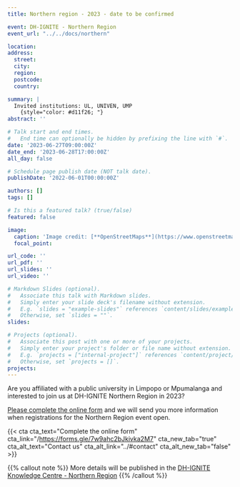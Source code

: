 ```yaml
---
title: Northern region - 2023 - date to be confirmed

event: DH-IGNITE - Northern Region
event_url: "../../docs/northern"

location: 
address:
  street: 
  city: 
  region: 
  postcode: 
  country: 

summary: |
  Invited institutions: UL, UNIVEN, UMP
    {style="color: #d11f26; "} 
abstract: ''

# Talk start and end times.
#   End time can optionally be hidden by prefixing the line with `#`.
date: '2023-06-27T09:00:00Z'
date_end: '2023-06-28T17:00:00Z'
all_day: false

# Schedule page publish date (NOT talk date).
publishDate: '2022-06-01T00:00:00Z'

authors: []
tags: []

# Is this a featured talk? (true/false)
featured: false

image:
  caption: 'Image credit: [**OpenStreetMaps**](https://www.openstreetmap.org/#map=9/-29.3031/31.0254)'
  focal_point: 

url_code: ''
url_pdf: ''
url_slides: ''
url_video: ''

# Markdown Slides (optional).
#   Associate this talk with Markdown slides.
#   Simply enter your slide deck's filename without extension.
#   E.g. `slides = "example-slides"` references `content/slides/example-slides.md`.
#   Otherwise, set `slides = ""`.
slides:

# Projects (optional).
#   Associate this post with one or more of your projects.
#   Simply enter your project's folder or file name without extension.
#   E.g. `projects = ["internal-project"]` references `content/project/deep-learning/index.md`.
#   Otherwise, set `projects = []`.
projects:
---
```


Are you affiliated with a public university in Limpopo or Mpumalanga and interested to join us at DH-IGNITE Northern Region in 2023?

[Please complete the online form](https://forms.gle/7w9ahc2bJkivka2M7) and we will send you more information when registrations for the Northern Region event open.

{{< cta cta_text="Complete the online form" cta_link="/https://forms.gle/7w9ahc2bJkivka2M7" cta_new_tab="true" cta_alt_text="Contact us" cta_alt_link="../#contact" cta_alt_new_tab="false" >}}

{{% callout note %}}
More details will be published in the [DH-IGNITE Knowledge Centre - Northern Region](../../docs/northern)
{{% /callout %}}